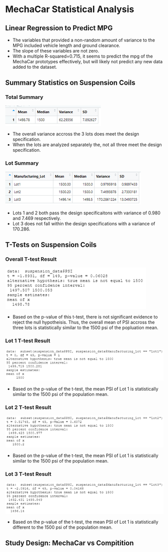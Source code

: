 # MechaCar Statistical Analysis

## Linear Regression to Predict MPG
* The variables that provided a non-random amount of variance to the MPG included vehicle length and ground clearance.
* The slope of these variables are not zero.
* With a multiple R-squared=0.715, it seems to predict the mpg of the MechaCar prototypes effectively, but will likely not predict any new data added to the dataset.

## Summary Statistics on Suspension Coils
### Total Summary
![total_summary](./Resources/total_summary.PNG)
* The overall variance accross the 3 lots does meet the design specification.
* When the lots are analyzed separately the, not all three meet the design specification.

### Lot Summary
![lot_summary](./Resources/lot_summary.PNG)
* Lots 1 and 2 both pass the design specificaitons with variance  of 0.980 and 7.469 respectively.
* Lot 3 does not fall within the design specifications with a variance of 170.286.

## T-Tests on Suspension Coils
### Overall T-test Result
![t-test_overall](./Resources/t-test_overall.PNG)
* Based on the p-value of this t-test, there is not significant evidence to reject the null hypotheisis. Thus, the overall mean of PSI accross the three lots is statistically similar to the 1500 psi of the popluation mean.

### Lot 1 T-test Result
![t-test_lot1](./Resources/t-test_lot1.PNG)
* Based on the p-value of the t-test, the mean PSI of Lot 1 is statistically similar to the 1500 psi of the population mean.

### Lot 2 T-test Result
![t-test_lot2](./Resources/t-test_lot2.PNG)
* Based on the p-value of the t-test, the mean PSI of Lot 1 is statistically similar to the 1500 psi of the population mean.

### Lot 3 T-test Result
![t-test_lot3](./Resources/t-test_lot3.PNG)
* Based on the p-value of the t-test, the mean PSI of Lot 1 is statistically different to the 1500 psi of the population mean.

## Study Design: MechaCar vs Compitition
